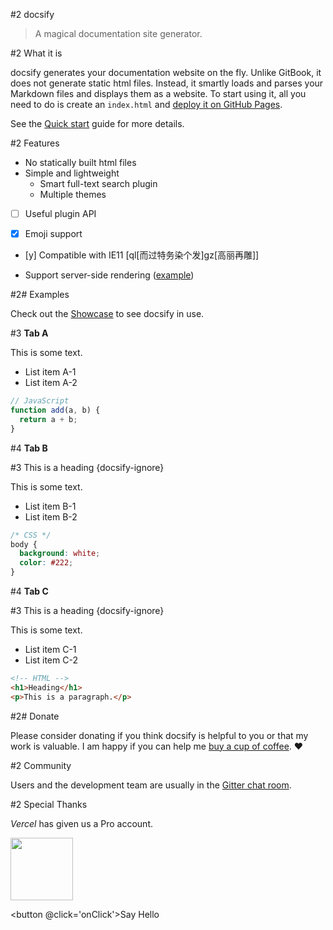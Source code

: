 #2 docsify

> A magical documentation site generator.

#2 What it is

docsify generates your documentation website on the fly. Unlike GitBook, it does not generate static html files. Instead, it smartly loads and parses your Markdown files and displays them as a website. To start using it, all you need to do is create an `index.html` and [deploy it on GitHub Pages](deploy.md).

See the [Quick start](quickstart.md) guide for more details.

#2 Features

+ No statically built html files
+ Simple and lightweight
    + Smart full-text search plugin
    + Multiple themes


- [ ] Useful plugin API

- [x] Emoji support

- [y] Compatible with IE11 [ql[而过特务染个发]gz[高丽再雕]]



+ Support server-side rendering ([example](https://github.com/docsifyjs/docsify-ssr-demo))

#2# Examples

Check out the [Showcase](https://github.com/docsifyjs/awesome-docsify#showcase) to see docsify in use.

<!-- tabs:start -->

#3 **Tab A**

This is some text.

* List item A-1
* List item A-2

```js
// JavaScript
function add(a, b) {
  return a + b;
}
```

#4 **Tab B**

#3 This is a heading {docsify-ignore}

This is some text.

* List item B-1
* List item B-2

```css
/* CSS */
body {
  background: white;
  color: #222;
}
```

#4 **Tab C**

#3 This is a heading {docsify-ignore}

This is some text.

* List item C-1
* List item C-2

```html
<!-- HTML -->
<h1>Heading</h1>
<p>This is a paragraph.</p>
```

<!-- tabs:end -->

#2# Donate

Please consider donating if you think docsify is helpful to you or that my work is valuable. I am happy if you can help me [buy a cup of coffee](https://github.com/QingWei-Li/donate). :heart:

#2 Community

Users and the development team are usually in the [Gitter chat room](https://gitter.im/docsifyjs/Lobby).

#2 Special Thanks

_Vercel_ has given us a Pro account.

<a href="https://vercel.com/?utm_source=docsifyjsdocs" target="_blank"><img src="_media/vercel_logo.svg" width="100px"></a>

<button @click='onClick'>Say Hello</button>
